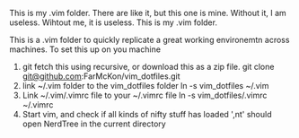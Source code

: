 This is my .vim folder. 
There are like it, but this one is mine.
Without it, I am useless.
Wihtout me, it is useless.
This is my .vim folder.

This is a .vim folder to quickly replicate a great working environemtn across machines. To set this up on you machine

1) git fetch this using recursive, or download this as a zip file.
    git clone git@github.com:FarMcKon/vim_dotfiles.git
2) link ~/.vim folder to the vim_dotfiles folder
    ln -s vim_dotfiles ~/.vim 
3) Link ~/.vim/.vimrc file to your ~/.vimrc file
    ln -s vim_dotfiles/.vimrc ~/.vimrc
4) Start vim, and check if all kinds of nifty stuff has loaded
   ',nt<enter>' should open NerdTree in the current directory


